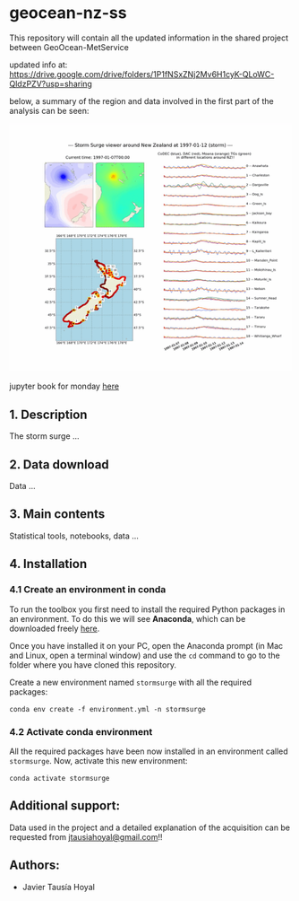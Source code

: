 # geocean-nz-ss

This repository will contain all the updated information in the shared project between GeoOcean-MetService

updated info at: https://drive.google.com/drive/folders/1P1fNSxZNj2Mv6H1cyK-QLoWC-QldzPZV?usp=sharing

below, a summary of the region and data involved in the first part of the analysis can be seen:

![gif](/media/videos/example.gif)

jupyter book for monday [here](https://javitausia.github.io/geocean-nz-ss/)

## 1. Description

The storm surge ...

## 2. Data download

Data ...

## 3. Main contents

Statistical tools, notebooks, data ...

## 4. Installation

### 4.1 Create an environment in conda

To run the toolbox you first need to install the required Python packages in an environment. To do this we will see **Anaconda**, which can be downloaded freely [here](https://www.anaconda.com/download/).

Once you have installed it on your PC, open the Anaconda prompt (in Mac and Linux, open a terminal window) and use the `cd` command to go to the folder where you have cloned this repository.

Create a new environment named `stormsurge` with all the required packages:

```
conda env create -f environment.yml -n stormsurge
```

### 4.2 Activate conda environment

All the required packages have been now installed in an environment called `stormsurge`. Now, activate this new environment:

```
conda activate stormsurge
```

## Additional support:

Data used in the project and a detailed explanation of the acquisition can be requested from jtausiahoyal@gmail.com!!

## Authors:

* Javier Tausía Hoyal
